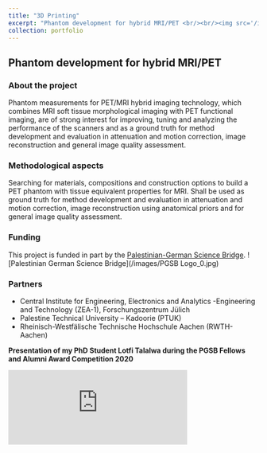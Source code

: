 ```yaml
---
title: "3D Printing"
excerpt: "Phantom development for hybrid MRI/PET <br/><br/><img src='/images/Kiss200.jpg' width='100'>"
collection: portfolio
---
```

## Phantom development for hybrid MRI/PET


### About the project
Phantom measurements for PET/MRI hybrid imaging technology, which combines MRI soft tissue morphological imaging with PET functional imaging, are of strong interest for improving, tuning and analyzing the performance of the scanners and as a ground truth for method development and evaluation in attenuation and motion correction, image reconstruction and general image quality assessment.  


### Methodological aspects
Searching for materials, compositions and construction options to build a PET phantom with tissue equivalent properties for MRI. Shall be used as ground truth for method development and evaluation in attenuation and motion correction, image reconstruction using anatomical priors and for general image quality assessment.

### Funding
This project is funded in part by the [Palestinian-German Science Bridge](https://www.palast.ps/en/what-we-do/science-bridges/pgsb).
![Palestinian German Science Bridge](/images/PGSB Logo_0.jpg)

### Partners
* Central Institute for Engineering, Electronics and Analytics -Engineering and Technology (ZEA-1), Forschungszentrum Jülich
* Palestine Technical University – Kadoorie (PTUK)
* Rheinisch-Westfälische Technische Hochschule Aachen (RWTH-Aachen)

**Presentation of my PhD Student Lotfi Talalwa during the PGSB Fellows and Alumni Award Competition 2020**
<iframe width="360" src="https://www.youtube.com/embed/q94ewOgIgXw" title="YouTube video player" frameborder="0" allow="accelerometer; autoplay; clipboard-write; encrypted-media; gyroscope; picture-in-picture" allowfullscreen></iframe>